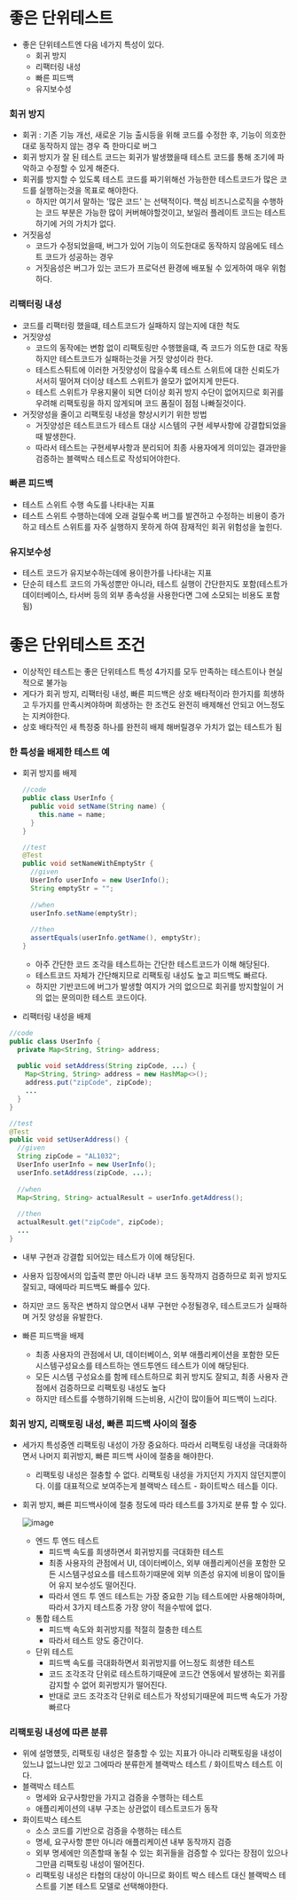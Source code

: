 # 좋은 단위테스트
* 좋은 단위테스트엔 다음 네가지 특성이 있다.
  * 회귀 방지
  * 리팩터링 내성
  * 빠른 피드백
  * 유지보수성

### 회귀 방지
* 회귀 : 기존 기능 개선, 새로운 기능 출시등을 위해 코드를 수정한 후, 기능이 의호한 대로 동작하지 않는 경우 즉 한마디로 버그
* 회귀 방지가 잘 된 테스트 코드는 회귀가 발생했을때 테스트 코드를 통해 조기에 파악하고 수정할 수 있게 해준다.
* 회귀를 방지할 수 있도록 테스트 코드를 짜기위해선 가능한한 테스트코드가 많은 코드를 실행하는것을 목표로 해야한다.
  * 하지만 여기서 말하는 '많은 코드' 는 선택적이다. 핵심 비즈니스로직을 수행하는 코드 부분은 가능한 많이 커버해야할것이고, 보일러 플레이트 코드는 테스트하기에 거의 가치가 없다.
* 거짓음성
  * 코드가 수정되었을때, 버그가 있어 기능이 의도한대로 동작하지 않음에도 테스트 코드가 성공하는 경우
  * 거짓음성은 버그가 있는 코드가 프로덕션 환경에 배포될 수 있게하여 매우 위험하다.

### 리팩터링 내성
* 코드를 리팩터링 했을떄, 테스트코드가 실패하지 않는지에 대한 척도
* 거짓양성
  * 코드의 동작에는 변함 없이 리팩토링만 수행했을떄, 즉 코드가 의도한 대로 작동하지만 테스트코드가 실패하는것을 거짓 양성이라 한다.
  * 테스트스튀트에 이러한 거짓양성이 많을수록 테스트 스위트에 대한 신뢰도가 서서히 떨어져 더이상 테스트 스위트가 쓸모가 없어지게 만든다.
  * 테스트 스위트가 무용지물이 되면 더이상 회귀 방지 수단이 없어지므로 회귀를 우려해 리팩토링을 하지 않게되며 코드 품질이 점점 나빠질것이다.
* 거짓양성을 줄이고 리팩토링 내성을 향상시키기 위한 방법
  * 거짓양성은 테스트코드가 테스트 대상 시스템의 구현 세부사항에 강결합되었을때 발생한다.
  * 따라서 테스트는 구현세부사항과 분리되어 최종 사용자에게 의미있는 결과만을 검증하는 블랙박스 테스트로 작성되어야한다.

### 빠른 피드백
* 테스트 스위트 수행 속도를 나타내는 지표
* 테스트 스위트 수행하는데에 오래 걸릴수록 버그를 발견하고 수정하는 비용이 증가하고 테스트 스위트를 자주 실행하지 못하게 하여 잠재적인 회귀 위험성을 높힌다.

### 유지보수성
* 테스트 코드가 유지보수하는데에 용이한가를 나타내는 지표
* 단순히 테스트 코드의 가독성뿐만 아니라, 테스트 실행이 간단한지도 포함(테스트가 데이터베이스, 타서버 등의 외부 종속성을 사용한다면 그에 소모되는 비용도 포함됨)


# 좋은 단위테스트 조건
* 이상적인 테스트는 좋은 단위테스트 특성 4가지를 모두 만족하는 테스트이나 현실적으로 불가능
* 게다가 회귀 방지, 리팩터링 내성, 빠른 피드백은 상호 배타적이라 한가지를 희생하고 두가지를 만족시켜야하며 희생하는 한 조건도 완전히 배제해선 안되고 어느정도는 지켜야한다.
* 상호 배타적인 새 특정중 하나를 완전히 배제 해버릴경우 가치가 없는 테스트가 됨

### 한 특성을 배제한 테스트 예
* 회귀 방지를 배제
  ```java
  //code
  public class UserInfo {
    public void setName(String name) {
      this.name = name;  
    }
  }
  
  //test
  @Test
  public void setNameWithEmptyStr {
    //given
    UserInfo userInfo = new UserInfo();      
    String emptyStr = "";
    
    //when
    userInfo.setName(emptyStr);      
    
    //then
    assertEquals(userInfo.getName(), emptyStr);      
  }
  ```
  * 아주 간단한 코드 조각을 테스트하는 간단한 테스트코드가 이해 해당된다.
  * 테스트코드 자체가 간단해지므로 리팩토링 내성도 높고 피드백도 빠르다.
  * 하지만 기반코드에 버그가 발생할 여지가 거의 없으므로 회귀를 방지할일이 거의 없는 문의미한 테스트 코드이다.

* 리팩터링 내성을 배제
```java
//code
public class UserInfo {
  private Map<String, String> address;
  
  public void setAddress(String zipCode, ...) {
    Map<String, String> address = new HashMap<>();
    address.put("zipCode", zipCode);
    ...
  }
}

//test
@Test
public void setUserAddress() {
  //given
  String zipCode = "AL1032";
  UserInfo userInfo = new UserInfo();
  userInfo.setAddress(zipCode, ...);
  
  //when
  Map<String, String> actualResult = userInfo.getAddress();
  
  //then
  actualResult.get("zipCode", zipCode);
  ...
}
```
  * 내부 구현과 강결합 되어있는 테스트가 이에 해당된다.
  * 사용자 입장에서의 입출력 뿐만 아니라 내부 코드 동작까지 검증하므로 회귀 방지도 잘되고, 때에따라 피드백도 빠를수 있다.
  * 하지만 코드 동작은 변하지 않으면서 내부 구현만 수정될경우, 테스트코드가 실패하며 거짓 양성을 유발한다.

* 빠른 피드백을 배제
  * 최종 사용자의 관점에서 UI, 데이터베이스, 외부 애플리케이션을 포함한 모든 시스템구성요소를 테스트하는 엔드투엔드 테스트가 이에 해당된다.
  * 모든 시스템 구성요소를 함께 테스트하므로 회귀 방지도 잘되고, 최종 사용자 관점에서 검증하므로 리팩토링 내성도 높다
  * 하지만 테스트를 수행하기위해 드는비용, 시간이 많이들어 피드백이 느리다.

### 회귀 방지, 리팩토링 내성, 빠른 피드백 사이의 절충
* 세가지 특성중엔 리팩토링 내성이 가장 중요하다. 따라서 리팩토링 내성을 극대화하면서 나머지 회귀방지, 빠른 피드백 사이에 절충을 해야한다.
  * 리팩토링 내성은 절충할 수 없다. 리팩토링 내성을 가지던지 가지지 않던지뿐이다. 이를 대표적으로 보여주는게 블랙박스 테스트 - 화이트박스 테스틑 이다.
* 회귀 방지, 빠른 피드백사이에 절충 정도에 따라 테스트를 3가지로 분류 할 수 있다.

  ![image](https://github.com/JisooOh94/study/assets/48702893/eeb1c45f-f042-4859-85b4-259ff2fa93e0)

  * 엔드 투 엔드 테스트
    * 피드백 속도를 희생하면서 회귀방지를 극대화한 테스트
    * 최종 사용자의 관점에서 UI, 데이터베이스, 외부 애플리케이션을 포함한 모든 시스템구성요소를 테스트하기때문에 외부 의존성 유지에 비용이 많이들어 유지 보수성도 떨어진다.
    * 따라서 엔드 투 엔드 테스트는 가장 중요한 기능 테스트에만 사용해야하며, 따라서 3가지 테스트중 가장 양이 적을수밖에 없다.
  * 통합 테스트
    * 피드백 속도와 회귀방지를 적절히 절충한 테스트
    * 따라서 테스트 양도 중간이다.
  * 단위 테스트
    * 피드백 속도를 극대화하면서 회귀방지를 어느정도 희생한 테스트
    * 코드 조각조각 단위로 테스트하기때문에 코드간 연동에서 발생하는 회귀를 감지할 수 없어 회귀방지가 떨어진다.
    * 반대로 코드 조각조각 단위로 테스트가 작성되기때문에 피드백 속도가 가장 빠르다

### 리팩토링 내성에 따른 분류
* 위에 설명헀듯, 리팩토링 내성은 절충할 수 있는 지표가 아니라 리팩토링을 내성이 있느냐 없느냐만 있고 그에따라 분류한게 블랙박스 테스트 / 화이트박스 테스트 이다.
* 블랙박스 테스트
  * 명세와 요구사항만을 가지고 검증을 수행하는 테스트
  * 애플리케이션의 내부 구조는 상관없이 테스트코드가 동작
* 화이트박스 테스트
  * 소스 코드를 기반으로 검증을 수행하는 테스트
  * 명세, 요구사항 뿐만 아니라 애플리케이션 내부 동작까지 검증
  * 외부 명세에만 의존할때 놓칠 수 있는 회귀들을 검증할 수 있다는 장점이 있으나 그만큼 리팩토링 내성이 떨어진다.
  * 리팩토링 내성은 타협의 대상이 아니므로 화이트 박스 테스트 대신 블랙박스 테스트를 기본 테스트 모델로 선택해야한다.